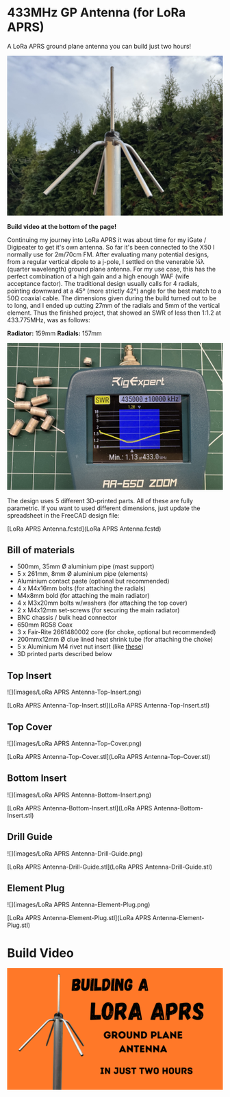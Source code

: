 # 433MHz GP Antenna (for LoRa APRS)
A LoRa APRS ground plane antenna you can build just two hours!

![](images/outside.jpg)

**Build video at the bottom of the page!**

Continuing my journey into LoRa APRS it was about time for my iGate / Digipeater to get it's own antenna. So far it's been connected to the X50 I normally use for 2m/70cm FM. After evaluating many potential designs, from a regular vertical dipole to a j-pole, I settled on the venerable ¼λ (quarter wavelength) ground plane antenna. For my use case, this has the perfect combination of a high gain and a high enough WAF (wife acceptance factor). The traditional design usually calls for 4 radials, pointing downward at a 45° (more strictly 42°) angle for the best match to a 50Ω coaxial cable. The dimensions given during the build turned out to be to long, and I ended up cutting 27mm of the radials and 5mm of the vertical element. Thus the finished project, that showed an SWR of less then 1:1.2 at 433.775MHz, was as follows:

**Radiator:** 159mm
**Radials:** 157mm

![](images/swr.jpg)

The design uses 5 different 3D-printed parts. All of these are fully parametric. If you want to used different dimensions, just update the spreadsheet in the FreeCAD design file:

[LoRa APRS Antenna.fcstd](LoRa APRS Antenna.fcstd)

## Bill of materials

- 500mm, 35mm Ø aluminium pipe (mast support)
- 5 x 261mm, 8mm Ø  aluminium pipe (elements)
- Aluminium contact paste (optional but recommended)
- 4 x M4x16mm bolts (for attaching the radials)
- M4x8mm bold (for attaching the main radiator)
- 4 x M3x20mm bolts w/washers (for attaching the top cover)
- 2 x M4x12mm set-screws (for securing the main radiator)
- BNC chassis / bulk head connector
- 650mm RG58 Coax
- 3 x Fair-Rite 2661480002 core (for choke, optional but recommended)
- 200mmx12mm Ø clue lined heat shrink tube (for attaching the choke)
- 5 x Aluminium M4 rivet nut insert (like [these](https://www.ebay.com/itm/152075695177))
- 3D printed parts described below

## Top Insert

![](images/LoRa APRS Antenna-Top-Insert.png)

[LoRa APRS Antenna-Top-Insert.stl](LoRa APRS Antenna-Top-Insert.stl)

## Top Cover

![](images/LoRa APRS Antenna-Top-Cover.png)

[LoRa APRS Antenna-Top-Cover.stl](LoRa APRS Antenna-Top-Cover.stl)

## Bottom Insert

![](images/LoRa APRS Antenna-Bottom-Insert.png)

[LoRa APRS Antenna-Bottom-Insert.stl](LoRa APRS Antenna-Bottom-Insert.stl)

## Drill Guide

![](images/LoRa APRS Antenna-Drill-Guide.png)

[LoRa APRS Antenna-Drill-Guide.stl](LoRa APRS Antenna-Drill-Guide.stl)

## Element Plug

![](images/LoRa APRS Antenna-Element-Plug.png)

[LoRa APRS Antenna-Element-Plug.stl](LoRa APRS Antenna-Element-Plug.stl)

# Build Video

[![](images/video.png)](https://www.youtube.com/)
